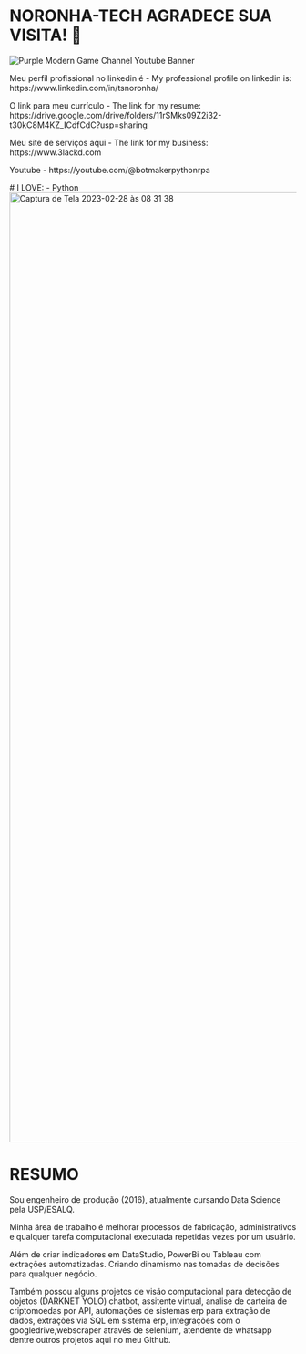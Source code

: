 # NORONHA-TECH AGRADECE SUA VISITA! :robot:
![Purple Modern Game Channel Youtube Banner](https://user-images.githubusercontent.com/86447428/221861820-353620d1-6fb7-4b3e-9f7f-2184c0b377b3.png)


</p>Meu perfil profissional no linkedin é - My professional profile on linkedin is: https://www.linkedin.com/in/tsnoronha/
</p>O link para meu currículo - The link for my resume: https://drive.google.com/drive/folders/11rSMks09Z2i32-t30kC8M4KZ_ICdfCdC?usp=sharing
</p>Meu site de serviços aqui - The link for my business: https://www.3lackd.com
</p>Youtube - https://youtube.com/@botmakerpythonrpa

</p># I LOVE:
- Python

<img width="1667" alt="Captura de Tela 2023-02-28 às 08 31 38" src="https://user-images.githubusercontent.com/86447428/221861577-4f689b6e-d0b6-45cf-8a33-4f09e48b4902.png">




# RESUMO

</p>Sou engenheiro de produção (2016), atualmente cursando Data Science pela USP/ESALQ.
</p>Minha área de trabalho é melhorar processos de fabricação, administrativos e qualquer tarefa computacional executada repetidas vezes por um usuário.
</p>Além de criar indicadores em DataStudio, PowerBi ou Tableau com extrações automatizadas. Criando dinamismo nas tomadas de decisões para qualquer negócio.
</p>Também possou alguns projetos de visão computacional para detecção de objetos (DARKNET YOLO) chatbot, assitente virtual, analise de carteira de criptomoedas por API, automações de sistemas erp para extração de dados, extrações via SQL em sistema erp, integrações com o googledrive,webscraper através de selenium, atendente de whatsapp dentre outros projetos aqui no meu Github.


<!--
**NoronhaT/NoronhaT** is a ✨ _special_ ✨ repository because its `README.md` (this file) appears on your GitHub profile.

Here are some ideas to get you started:

- 🔭 I’m currently working on ...
- 🌱 I’m currently learning ...
- 👯 I’m looking to collaborate on ...
- 🤔 I’m looking for help with ...
- 💬 Ask me about ...
- 📫 How to reach me: ...
- 😄 Pronouns: ...
- ⚡ Fun fact: ...
-->

